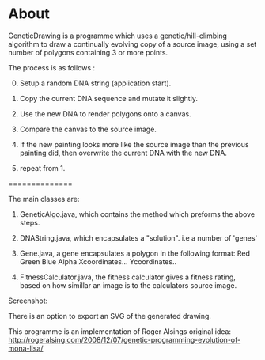 About
==============

GeneticDrawing is a programme which uses a genetic/hill-climbing algorithm to draw a continually evolving copy of a source image, using a set number of polygons containing 3 or more points. 

The process is as follows :

0) Setup a random DNA string  (application start).

1) Copy the current DNA sequence and mutate it slightly.

2) Use the new DNA to render polygons onto a canvas.

3) Compare the canvas to the source image.

4) If the new painting looks more like the source image than the previous painting did, then overwrite the current DNA with the new DNA.

5) repeat from 1.


==============



The main classes are:

1) GeneticAlgo.java, which contains the method which preforms the above steps.

2) DNAString.java, which encapsulates a "solution". i.e a number of 'genes'

3) Gene.java, a gene encapsulates a polygon in the following format: Red Green Blue Alpha Xcoordinates... Ycoordinates..

4) FitnessCalculator.java, the fitness calculator gives a fitness rating, based on how simillar an image is to the calculators source image.

Screenshot:


There is an option to export an SVG of the generated drawing.

This programme is an implementation of Roger Alsings original idea: http://rogeralsing.com/2008/12/07/genetic-programming-evolution-of-mona-lisa/



